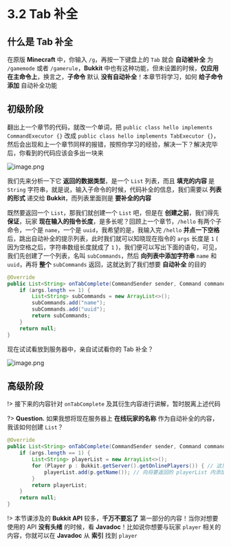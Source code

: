 # 3.2 Tab 补全

## 什么是 Tab 补全

在原版 **Minecraft** 中，你输入 `/g`，再按一下键盘上的 `Tab` 就会 **自动被补全** 为 `/gamemode` 或者 `/gamerule`，**Bukkit** 中也有这种功能，但未设置的时候，**仅应用在主命令上**，换言之，**子命令** 默认 **没有自动补全**！本章节将学习，如何 **给子命令添加** 自动补全功能

## 初级阶段

翻出上一个章节的代码，就改一个单词，把 `public class hello implements CommandExecutor {}` 改成 `public class hello implements TabExecutor {}`，然后会出现和上一个章节同样的报错，按照你学习的经验，解决一下？解决完毕后，你看到的代码应该会多出一块来

![image.png](https://i.loli.net/2020/07/24/YuSDxKn2UHqzbAg.png)

我们先来分析一下它 **返回的数据类型**，是一个 `List` 列表，而且 **填充的内容** 是 `String` 字符串，就是说，输入子命令的时候，代码补全的信息，我们需要以 **列表的形式** 递交给 **Bukkit**，而列表里面则是 **要补全的内容**

既然要返回一个 `List`，那我们就创建一个 `List` 吧，但是在 **创建之前**，我们得先 **保证**，玩家 **现在输入的指令长度**，是多长呢？回顾上一个章节，`/hello` 有两个子命令，一个是 `name`，一个是 `uuid`，我希望的是，我输入完 `/hello` **并点一下空格** 后，跳出自动补全的提示列表，此时我们就可以知晓现在指令的 `args` 长度是 `1` ( 因为空格之后，字符串数组长度就成了 `1` )，我们便可以写出下面的语句，可见，我们先创建了一个列表，名叫 `subCommands`，然后 **向列表中添加字符串** `name` 和 `uuid`，再将 **整个** `subCommands` 返回，这就达到了我们想要 **自动补全** 的目的

```java
@Override
public List<String> onTabComplete(CommandSender sender, Command command, String alias, String[] args) {
    if (args.length == 1) {
        List<String> subCommands = new ArrayList<>();
        subCommands.add("name");
        subCommands.add("uuid");
        return subCommands;
    }
    return null;
}
```

现在试试看放到服务器中，亲自试试看你的 Tab 补全？

![image.png](https://i.loli.net/2020/07/24/kfw8tFTj7NCJOeV.png)

## 高级阶段

!> 接下来的内容针对 `onTabComplete` 及其衍生内容进行讲解，暂时脱离上述代码

?> **Question.** 如果我想将现在服务器上 **在线玩家的名称** 作为自动补全的内容，我该如何创建 `List`？

```java
@Override
public List<String> onTabComplete(CommandSender sender, Command command, String alias, String[] args) {
    if (args.length == 1) {
        List<String> playerList = new ArrayList<>();
        for (Player p : Bukkit.getServer().getOnlinePlayers()) { // 这里使用了增强型 for 循环，以此遍历 Bukkit.getServer.getOnlinePlayers 数组内的内容
            playerList.add(p.getName()); // 向将要返回的 playerList 内添加玩家名
        }
        return playerList;
    }
    return null;
}
```

!> 本节课涉及的 **Bukkit API** 较多，**千万不要忘了** 第一部分的内容！当你对想要使用的 API **没有头绪** 的时候，看 **Javadoc**！比如说你想要与玩家 `player` 相关的内容，你就可以在 **Javadoc** 从 **索引** 找到 `player`